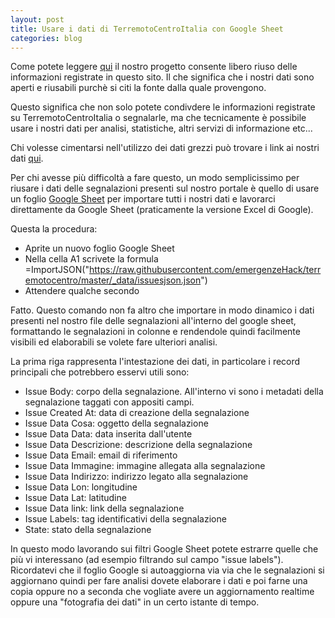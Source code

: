 ```yaml
---
layout: post
title: Usare i dati di TerremotoCentroItalia con Google Sheet
categories: blog
---
```


Come potete leggere [qui](http://www.terremotocentroitalia.info/opendata/) il nostro progetto consente libero riuso delle informazioni registrate in questo sito. Il che significa che i nostri dati sono aperti e riusabili purchè si citi la fonte dalla quale provengono.

Questo significa che non solo potete condivdere le informazioni registrate su TerremotoCentroItalia o segnalarle, ma che tecnicamente è possibile usare i nostri dati per analisi, statistiche, altri servizi di informazione etc...

Chi volesse cimentarsi nell'utilizzo dei dati grezzi può trovare i link ai nostri dati [qui](http://www.terremotocentroitalia.info/opendata/).

Per chi avesse più difficoltà a fare questo, un modo semplicissimo per riusare i dati delle segnalazioni presenti sul nostro portale è quello di usare un foglio [Google Sheet](https://www.google.it/intl/it/sheets/about/) per importare tutti i nostri dati e lavorarci direttamente da Google Sheet (praticamente la versione Excel di Google).

Questa la procedura:

  - Aprite un nuovo foglio Google Sheet
  - Nella cella A1 scrivete la formula =ImportJSON("https://raw.githubusercontent.com/emergenzeHack/terremotocentro/master/_data/issuesjson.json")
  - Attendere qualche secondo

Fatto. Questo comando non fa altro che importare in modo dinamico i dati presenti nel nostro file delle segnalazioni all'interno del google sheet, formattando le segnalazioni in colonne e rendendole quindi facilmente visibili ed elaborabili se volete fare ulteriori analisi.

La prima riga rappresenta l'intestazione dei dati, in particolare i record principali che potrebbero esservi utili sono:

  - Issue Body: corpo della segnalazione. All'interno vi sono i metadati della segnalazione taggati con appositi campi.
  - Issue Created At: data di creazione della segnalazione
  - Issue Data Cosa: oggetto della segnalazione
  - Issue Data Data: data inserita dall'utente
  - Issue Data Descrizione: descrizione della segnalazione
  - Issue Data Email: email di riferimento
  - Issue Data Immagine: immagine allegata alla segnalazione
  - Issue Data Indirizzo: indirizzo legato alla segnalazione
  - Issue Data Lon: longitudine
  - Issue Data Lat: latitudine
  - Issue Data link: link della segnalazione
  - Issue Labels: tag identificativi della segnalazione
  - State: stato della segnalazione

In questo modo lavorando sui filtri Google Sheet potete estrarre quelle che più vi interessano (ad esempio filtrando sul campo "issue labels"). Ricordatevi che il foglio Google si autoaggiorna via via che le segnalazioni si aggiornano quindi per fare analisi dovete elaborare i dati e poi farne una copia oppure no a seconda che vogliate avere un aggiornamento realtime oppure una "fotografia dei dati" in un certo istante di tempo.
